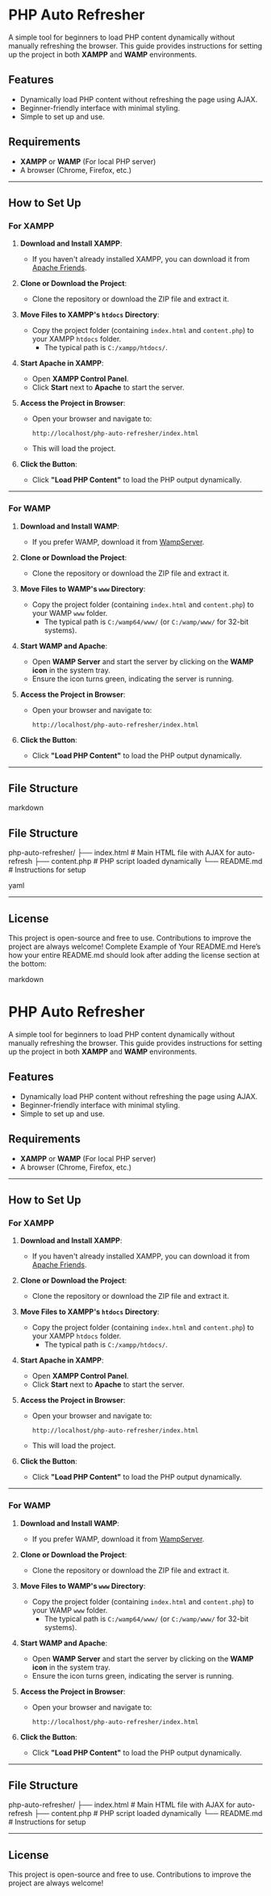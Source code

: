 # PHP Auto Refresher

A simple tool for beginners to load PHP content dynamically without manually refreshing the browser. This guide provides instructions for setting up the project in both **XAMPP** and **WAMP** environments.

## Features

- Dynamically load PHP content without refreshing the page using AJAX.
- Beginner-friendly interface with minimal styling.
- Simple to set up and use.

## Requirements

- **XAMPP** or **WAMP** (For local PHP server)
- A browser (Chrome, Firefox, etc.)

---

## How to Set Up

### For XAMPP

1. **Download and Install XAMPP**:
   - If you haven't already installed XAMPP, you can download it from [Apache Friends](https://www.apachefriends.org/index.html).

2. **Clone or Download the Project**:
   - Clone the repository or download the ZIP file and extract it.

3. **Move Files to XAMPP's `htdocs` Directory**:
   - Copy the project folder (containing `index.html` and `content.php`) to your XAMPP `htdocs` folder.
     - The typical path is `C:/xampp/htdocs/`.

4. **Start Apache in XAMPP**:
   - Open **XAMPP Control Panel**.
   - Click **Start** next to **Apache** to start the server.

5. **Access the Project in Browser**:
   - Open your browser and navigate to:
     ```
     http://localhost/php-auto-refresher/index.html
     ```
   - This will load the project.

6. **Click the Button**:
   - Click **"Load PHP Content"** to load the PHP output dynamically.

---

### For WAMP

1. **Download and Install WAMP**:
   - If you prefer WAMP, download it from [WampServer](http://www.wampserver.com/en/).

2. **Clone or Download the Project**:
   - Clone the repository or download the ZIP file and extract it.

3. **Move Files to WAMP's `www` Directory**:
   - Copy the project folder (containing `index.html` and `content.php`) to your WAMP `www` folder.
     - The typical path is `C:/wamp64/www/` (or `C:/wamp/www/` for 32-bit systems).

4. **Start WAMP and Apache**:
   - Open **WAMP Server** and start the server by clicking on the **WAMP icon** in the system tray.
   - Ensure the icon turns green, indicating the server is running.

5. **Access the Project in Browser**:
   - Open your browser and navigate to:
     ```
     http://localhost/php-auto-refresher/index.html
     ```

6. **Click the Button**:
   - Click **"Load PHP Content"** to load the PHP output dynamically.

---

## File Structure

markdown

## File Structure

php-auto-refresher/ ├── index.html # Main HTML file with AJAX for auto-refresh ├── content.php # PHP script loaded dynamically └── README.md # Instructions for setup

yaml

---

## License

This project is open-source and free to use. Contributions to improve the project are always welcome!
Complete Example of Your README.md
Here’s how your entire README.md should look after adding the license section at the bottom:

markdown

# PHP Auto Refresher

A simple tool for beginners to load PHP content dynamically without manually refreshing the browser. This guide provides instructions for setting up the project in both **XAMPP** and **WAMP** environments.

## Features

- Dynamically load PHP content without refreshing the page using AJAX.
- Beginner-friendly interface with minimal styling.
- Simple to set up and use.

## Requirements

- **XAMPP** or **WAMP** (For local PHP server)
- A browser (Chrome, Firefox, etc.)

---

## How to Set Up

### For XAMPP

1. **Download and Install XAMPP**:
   - If you haven't already installed XAMPP, you can download it from [Apache Friends](https://www.apachefriends.org/index.html).

2. **Clone or Download the Project**:
   - Clone the repository or download the ZIP file and extract it.

3. **Move Files to XAMPP's `htdocs` Directory**:
   - Copy the project folder (containing `index.html` and `content.php`) to your XAMPP `htdocs` folder.
     - The typical path is `C:/xampp/htdocs/`.

4. **Start Apache in XAMPP**:
   - Open **XAMPP Control Panel**.
   - Click **Start** next to **Apache** to start the server.

5. **Access the Project in Browser**:
   - Open your browser and navigate to:
     ```
     http://localhost/php-auto-refresher/index.html
     ```
   - This will load the project.

6. **Click the Button**:
   - Click **"Load PHP Content"** to load the PHP output dynamically.

---

### For WAMP

1. **Download and Install WAMP**:
   - If you prefer WAMP, download it from [WampServer](http://www.wampserver.com/en/).

2. **Clone or Download the Project**:
   - Clone the repository or download the ZIP file and extract it.

3. **Move Files to WAMP's `www` Directory**:
   - Copy the project folder (containing `index.html` and `content.php`) to your WAMP `www` folder.
     - The typical path is `C:/wamp64/www/` (or `C:/wamp/www/` for 32-bit systems).

4. **Start WAMP and Apache**:
   - Open **WAMP Server** and start the server by clicking on the **WAMP icon** in the system tray.
   - Ensure the icon turns green, indicating the server is running.

5. **Access the Project in Browser**:
   - Open your browser and navigate to:
     ```
     http://localhost/php-auto-refresher/index.html
     ```

6. **Click the Button**:
   - Click **"Load PHP Content"** to load the PHP output dynamically.

---

## File Structure

php-auto-refresher/ 
├── index.html # Main HTML file with AJAX for auto-refresh 
├── content.php # PHP script loaded dynamically 
└── README.md # Instructions for setup


---

## License

This project is open-source and free to use. Contributions to improve the project are always welcome!

